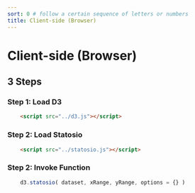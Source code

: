 ```yaml
---
sort: 0 # follow a certain sequence of letters or numbers
title: Client-side (Browser)
---
```


# Client-side (Browser)

## 3 Steps

### Step 1: Load D3

```html
    <script src="../d3.js"></script>
```

### Step 2: Load Statosio

```html
    <script src="../statosio.js"></script>
```

### Step 2: Invoke Function

```javascript
    d3.statosio( dataset, xRange, yRange, options = {} )
```


